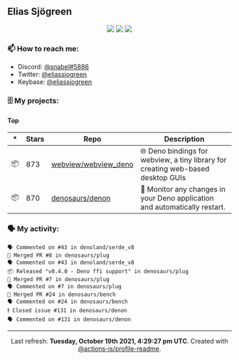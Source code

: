 ## Elias Sjögreen

<p align="center">
  <img src="https://img.shields.io/badge/🎂-dec. 2003-success" />
  <img src="https://img.shields.io/badge/🌎-Stockholm-informational" />
  <img src="https://img.shields.io/badge/👦-He/Him-informational" />
</p>

### 📫 How to reach me:

- Discord: [@snabel#5886](https://discord.com/users/267978757799673866)
- Twitter: [@eliassjogreen](https://twitter.com/eliassjogreen)
- Keybase: [@eliassjogreen](https://keybase.io/eliassjogreen)

### 🗄 My projects:

#### Top
|*|Stars|Repo|Description|
|---|---|---|---|
| 📦 | 873 | [webview/webview_deno](https://github.com/webview/webview_deno) | 🌐 Deno bindings for webview, a tiny library for creating web-based desktop GUIs |
| 📦 | 870 | [denosaurs/denon](https://github.com/denosaurs/denon) | 👀 Monitor any changes in your Deno application and automatically restart. |

### 🗣 My activity:

```
🗣 Commented on #43 in denoland/serde_v8
🎉 Merged PR #8 in denosaurs/plug
🗣 Commented on #43 in denoland/serde_v8
📦 Released "v0.4.0 - Deno ffi support" in denosaurs/plug
🎉 Merged PR #7 in denosaurs/plug
🗣 Commented on #7 in denosaurs/plug
🎉 Merged PR #24 in denosaurs/bench
🗣 Commented on #24 in denosaurs/bench
❗️ Closed issue #131 in denosaurs/denon
🗣 Commented on #131 in denosaurs/denon
```

------------
<p align="center">Last refresh: <b>Tuesday, October 19th 2021, 4:29:27 pm UTC</b>. Created with <a href=https://github.com/marketplace/actions/profile-readme>@actions-js/profile-readme</a>.</p>
